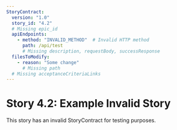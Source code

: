 ```yaml
---
StoryContract:
  version: "1.0"
  story_id: "4.2"
  # Missing epic_id
  apiEndpoints:
    - method: "INVALID_METHOD"  # Invalid HTTP method
      path: /api/test
      # Missing description, requestBody, successResponse
  filesToModify:
    - reason: "Some change"
      # Missing path
  # Missing acceptanceCriteriaLinks
---
```


# Story 4.2: Example Invalid Story

This story has an invalid StoryContract for testing purposes.